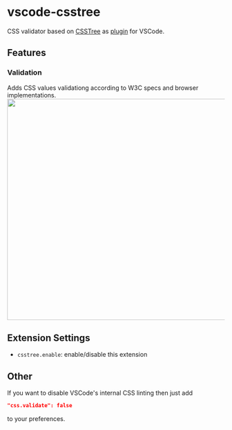# vscode-csstree

CSS validator based on [CSSTree](https://github.com/csstree/validator) as [plugin](https://marketplace.visualstudio.com/items?itemName=smelukov.vscode-csstree) for VSCode.

## Features

### Validation
 Adds CSS values validationg according to W3C specs and browser implementations.
 <img width="512" src="https://cloud.githubusercontent.com/assets/6654581/18607828/d05318b0-7ce0-11e6-82bc-28c47964b9a4.png">


## Extension Settings

* `csstree.enable`: enable/disable this extension

## Other

If you want to disable VSCode's internal CSS linting then just add

```json
"css.validate": false
```
to your preferences.